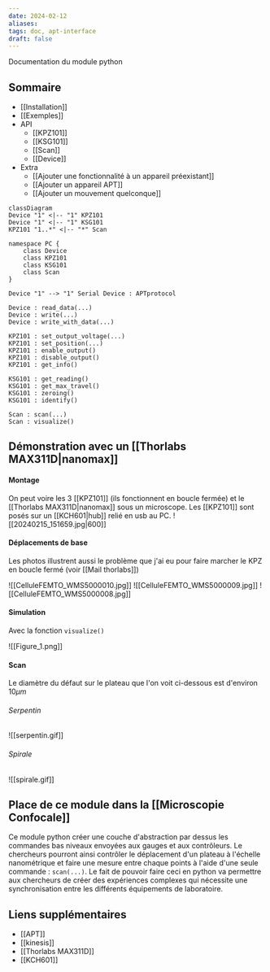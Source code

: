 ```yaml
---
date: 2024-02-12
aliases: 
tags: doc, apt-interface
draft: false
---
```


Documentation du module python

## Sommaire

- [[Installation]]
- [[Exemples]]
- API
	- [[KPZ101]]
	- [[KSG101]]
	- [[Scan]]
	- [[Device]]
- Extra
	- [[Ajouter une fonctionnalité à un appareil préexistant]]
	- [[Ajouter un appareil APT]]
	- [[Ajouter un mouvement quelconque]]

```mermaid
classDiagram
Device "1" <|-- "1" KPZ101
Device "1" <|-- "1" KSG101
KPZ101 "1..*" <|-- "*" Scan

namespace PC {
	class Device
	class KPZ101
	class KSG101
	class Scan
}

Device "1" --> "1" Serial Device : APTprotocol

Device : read_data(...)
Device : write(...)
Device : write_with_data(...)

KPZ101 : set_output_voltage(...)
KPZ101 : set_position(...)
KPZ101 : enable_output()
KPZ101 : disable_output()
KPZ101 : get_info()

KSG101 : get_reading()
KSG101 : get_max_travel()
KSG101 : zeroing()
KSG101 : identify()

Scan : scan(...)
Scan : visualize()
```

## Démonstration avec un [[Thorlabs MAX311D|nanomax]]

#### Montage

On peut voire les 3 [[KPZ101]] (ils fonctionnent en boucle fermée) et le [[Thorlabs MAX311D|nanomax]] sous un microscope. Les [[KPZ101]] sont posés sur un [[KCH601|hub]] relié en usb au PC.
![[20240215_151659.jpg|600]]

#### Déplacements de base

Les photos illustrent aussi le problème que j'ai eu pour faire marcher le KPZ en boucle fermé (voir [[Mail thorlabs]])

![[CelluleFEMTO_WMS5000010.jpg]]
![[CelluleFEMTO_WMS5000009.jpg]]
![[CelluleFEMTO_WMS5000008.jpg]]
#### Simulation

Avec la fonction `visualize()`

![[Figure_1.png]]

#### Scan 

Le diamètre du défaut sur le plateau que l'on voit ci-dessous est d'environ $10µm$

###### Serpentin
![[serpentin.gif]]

###### Spirale
![[spirale.gif]]


## Place de ce module dans la [[Microscopie Confocale]] 

Ce module python créer une couche d'abstraction par dessus les commandes bas niveaux envoyées aux gauges et aux contrôleurs. Le chercheurs pourront ainsi contrôler le déplacement d'un plateau à l'échelle nanométrique et faire une mesure entre chaque points à l'aide d'une seule commande : `scan(...)`. Le fait de pouvoir faire ceci en python va permettre aux chercheurs de créer des expériences complexes qui nécessite une synchronisation entre les différents équipements de laboratoire.

## Liens supplémentaires
- [[APT]]
- [[kinesis]]
- [[Thorlabs MAX311D]]
- [[KCH601]]
